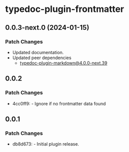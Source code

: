 # typedoc-plugin-frontmatter

## 0.0.3-next.0 (2024-01-15)

### Patch Changes

- Updated documentation.
- Updated peer dependencies
  - typedoc-plugin-markdown@4.0.0-next.39

## 0.0.2

### Patch Changes

- 4cc0ff9: - Ignore if no frontmatter data found

## 0.0.1

### Patch Changes

- db8d673: - Initial plugin release.
